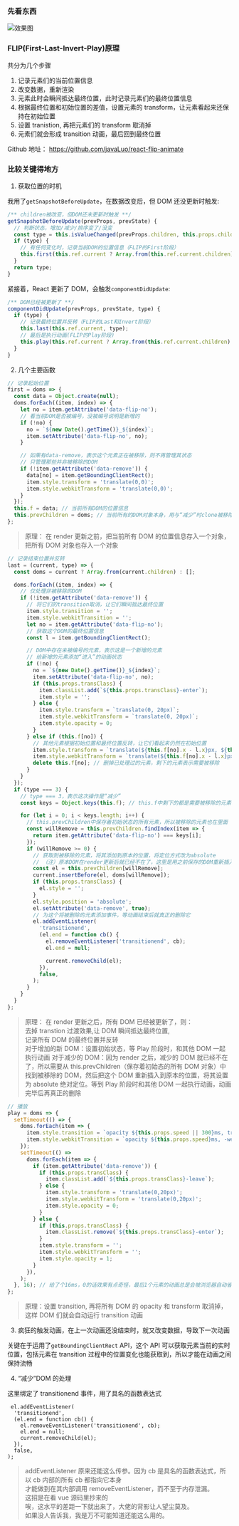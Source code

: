 ### 先看东西

![效果图](https://raw.githubusercontent.com/javaLuo/react-flip-animate/master/public/demo.GIF)

### FLIP(First-Last-Invert-Play)原理

共分为几个步骤

1. 记录元素们的当前位置信息
2. 改变数据，重新渲染
3. 元素此时会瞬间抵达最终位置，此时记录元素们的最终位置信息
4. 根据最终位置和初始位置的差值，设置元素的 transform，让元素看起来还保持在初始位置
5. 设置 tranistion, 再把元素们的 transform 取消掉
6. 元素们就会形成 transition 动画，最后回到最终位置

Github 地址： <a href="https://github.com/javaLuo/react-flip-animate" target="_blank">https://github.com/javaLuo/react-flip-animate</a>

### 比较关键得地方

1. 获取位置的时机

我用了`getSnapshotBeforeUpdate`，在数据改变后，但 DOM 还没更新时触发:

```javascript
/** children被改变，但DOM还未更新时触发 **/
getSnapshotBeforeUpdate(prevProps, prevState) {
  // 判断状态，增加/减少/排序变了/没变
  const type = this.isValueChanged(prevProps.children, this.props.children);
  if (type) {
    // 有任何变化时，记录当前DOM的位置信息（FLIP的First阶段）
    this.first(this.ref.current ? Array.from(this.ref.current.children) : []);
  }
  return type;
}
```

紧接着，React 更新了 DOM，会触发`componentDidUpdate`:

```javascript
/** DOM已经被更新了 **/
componentDidUpdate(prevProps, prevState, type) {
  if (type) {
    // 记录最终位置并反转（FLIP的Last和Invert阶段）
    this.last(this.ref.current, type);
    // 最后是执行动画(FLIP的Play阶段)
    this.play(this.ref.current ? Array.from(this.ref.current.children) : []);
  }
}
```

2. 几个主要函数

```javascript
// 记录起始位置
first = doms => {
  const data = Object.create(null);
  doms.forEach((item, index) => {
    let no = item.getAttribute('data-flip-no');
    // 看当前DOM是否被编号，没被编号说明是新增的
    if (!no) {
      no = `${new Date().getTime()}_${index}`;
      item.setAttribute('data-flip-no', no);
    }

    // 如果有data-remove，表示这个元素正在被移除，则不再管理其状态
    // 只管理那些并非被移除的DOM
    if (!item.getAttribute('data-remove')) {
      data[no] = item.getBoundingClientRect();
      item.style.transform = 'translate(0,0)';
      item.style.webkitTransform = 'translate(0,0)';
    }
  });
  this.f = data; // 当前所有DOM的位置信息
  this.prevChildren = doms; // 当前所有的DOM对象本身，用与“减少”时clone被移除的DOM
};
```

> 原理： 在 render 更新之前，把当前所有 DOM 的位置信息存入一个对象，把所有 DOM 对象也存入一个对象

```javascript
// 记录结束位置并反转
last = (current, type) => {
  const doms = current ? Array.from(current.children) : [];

  doms.forEach((item, index) => {
    // 仅处理非被移除的DOM
    if (!item.getAttribute('data-remove')) {
      // 将它们的transition取消，让它们瞬间抵达最终位置
      item.style.transition = '';
      item.style.webkitTransition = '';
      let no = item.getAttribute('data-flip-no');
      // 获取这个DOM的最终位置信息
      const l = item.getBoundingClientRect();

      // DOM中存在未被编号的元素，表示这是一个新增的元素
      // 给新增的元素添加“进入”的动画状态
      if (!no) {
        no = `${new Date().getTime()}_${index}`;
        item.setAttribute('data-flip-no', no);
        if (this.props.transClass) {
          item.classList.add(`${this.props.transClass}-enter`);
          item.style = '';
        } else {
          item.style.transform = `translate(0, 20px)`;
          item.style.webkitTransform = `translate(0, 20px)`;
          item.style.opacity = 0;
        }
      } else if (this.f[no]) {
        // 其他元素根据初始位置和最终位置反转，让它们看起来仍然在初始位置
        item.style.transform = `translate(${this.f[no].x - l.x}px, ${this.f[no].y - l.y}px)`;
        item.style.webkitTransform = `translate(${this.f[no].x - l.x}px, ${this.f[no].y - l.y}px)`;
        delete this.f[no]; // 删掉已处理过的元素，剩下的元素表示需要被移除
      }
    }
  });
  if (type === 3) {
    // type === 3，表示这次操作是“减少”
    const keys = Object.keys(this.f); // this.f中剩下的都是需要被移除的元素

    for (let i = 0; i < keys.length; i++) {
      // this.prevChildren中保存着初始状态的所有元素，所以被移除的元素也在里面
      const willRemove = this.prevChildren.findIndex(item => {
        return item.getAttribute('data-flip-no') === keys[i];
      });
      if (willRemove >= 0) {
        // 获取到被移除的元素，将其添加到原本的位置，将定位方式改为absolute
        // （注）原本DOM在render更新后就已经不在了，这里是用之前保存的DOM重新插入到原本DOM所在的位置，假装原本DOM还在原来的位置
        const el = this.prevChildren[willRemove];
        current.insertBefore(el, doms[willRemove]);
        if (this.props.transClass) {
          el.style = '';
        }
        el.style.position = 'absolute';
        el.setAttribute('data-remove', true);
        // 为这个将被删除的元素添加事件，等动画结束后就真正的删除它
        el.addEventListener(
          'transitionend',
          (el.end = function cb() {
            el.removeEventListener('transitionend', cb);
            el.end = null;

            current.removeChild(el);
          }),
          false,
        );
      }
    }
  }
};
```

> 原理： 在 render 更新之后，所有 DOM 已经被更新了，则：<br/>
> 去掉 transtion 过渡效果,让 DOM 瞬间抵达最终位置,<br/>
> 记录所有 DOM 的最终位置并反转<br/>
> 对于增加的新 DOM：设置初始状态，等 Play 阶段时，和其他 DOM 一起执行动画
> 对于减少的 DOM：因为 render 之后，减少的 DOM 就已经不在了，所以需要从 this.prevChildren（保存着初始态的所有 DOM 对象）中找到被移除的 DOM，然后把这个 DOM 重新插入到原本的位置，将其设置为 absolute 绝对定位。等到 Play 阶段时和其他 DOM 一起执行动画，动画完毕后再真正的删除

```javascript
// 播放
play = doms => {
  setTimeout(() => {
    doms.forEach(item => {
      item.style.transition = `opacity ${this.props.speed || 300}ms, transform ${this.props.speed || 300}ms`;
      item.style.webkitTransition = `opacity ${this.props.speed}ms, -webkit-transform ${this.props.speed || 300}ms`;
    });
    setTimeout(() =>
      doms.forEach(item => {
        if (item.getAttribute('data-remove')) {
          if (this.props.transClass) {
            item.classList.add(`${this.props.transClass}-leave`);
          } else {
            item.style.transform = 'translate(0,20px)';
            item.style.webkitTransform = 'translate(0,20px)';
            item.style.opacity = 0;
          }
        } else {
          if (this.props.transClass) {
            item.classList.remove(`${this.props.transClass}-enter`);
          }
          item.style.transform = '';
          item.style.webkitTransform = '';
          item.style.opacity = 1;
        }
      }),
    );
  }, 16); // 给了个16ms，0的话效果有点奇怪，最后1个元素的动画总是会被浏览器自动省略掉
};
```

> 原理：设置 transition, 再将所有 DOM 的 opacity 和 transform 取消掉，这样 DOM 们就会自动运行 transition 动画

3. 疯狂的触发动画，在上一次动画还没结束时，就又改变数据，导致下一次动画

关键在于运用了`getBoundingClientRect` API，这个 API 可以获取元素当前的实时位置，包括元素在 transition 过程中的位置变化也能获取到，所以才能在动画之间保持流畅

4. “减少”DOM 的处理

这里绑定了 transitionend 事件，用了具名的函数表达式

```
 el.addEventListener(
  'transitionend',
  (el.end = function cb() {
    el.removeEventListener('transitionend', cb);
    el.end = null;
    current.removeChild(el);
  }),
  false,
);
```

> addEventListener 原来还能这么传参。因为 cb 是具名的函数表达式，所以 cb 内部的所有 cb 都指向它本身<br/>
> 才能做到在其内部调用 removeEventListener，而不至于内存泄漏。<br/>
> 这招是在看 vue 源码里抄来的<br/>
> 唉，这水平的差距一下就出来了，大佬的背影让人望尘莫及。<br/>
> 如果没人告诉我，我是万不可能知道还能这么用的。
